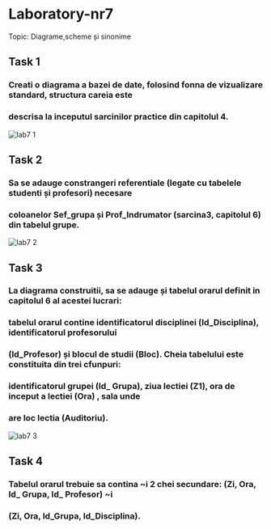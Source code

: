 # Laboratory-nr7

Topic: Diagrame,scheme și sinonime

## Task 1
### Creati o diagrama a bazei de date, folosind fonna de vizualizare standard, structura careia este
### descrisa la inceputul sarcinilor practice din capitolul 4.
![lab7 1](https://user-images.githubusercontent.com/43128425/48711656-77e81680-ec14-11e8-9e1d-fdbb8838753c.PNG)
## Task 2
### Sa se adauge constrangeri referentiale (legate cu tabelele studenti și profesori) necesare
### coloanelor Sef_grupa și Prof_Indrumator (sarcina3, capitolul 6) din tabelul grupe.
![lab7 2](https://user-images.githubusercontent.com/43128425/48713107-30638980-ec18-11e8-812b-cea4abc40723.PNG)
## Task 3
### La diagrama construitii, sa se adauge și tabelul orarul definit in capitolul 6 al acestei lucrari:
### tabelul orarul contine identificatorul disciplinei (ld_Disciplina), identificatorul profesorului
### (Id_Profesor) și blocul de studii (Bloc). Cheia tabelului este constituita din trei cfunpuri:
### identificatorul grupei (Id_ Grupa), ziua lectiei (Z1), ora de inceput a lectiei (Ora) , sala unde
### are loc lectia (Auditoriu).
![lab7 3](https://user-images.githubusercontent.com/43128425/48713833-f98e7300-ec19-11e8-929e-7ac896a639f9.PNG)
## Task 4
### Tabelul orarul trebuie sa contina ~i 2 chei secundare: (Zi, Ora, Id_ Grupa, Id_ Profesor) ~i
### (Zi, Ora, ld_Grupa, ld_Disciplina).
